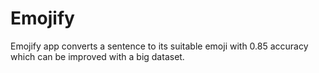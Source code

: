 # Emojify
Emojify app converts a sentence to its suitable emoji with 0.85 accuracy which can be improved with a big dataset.
